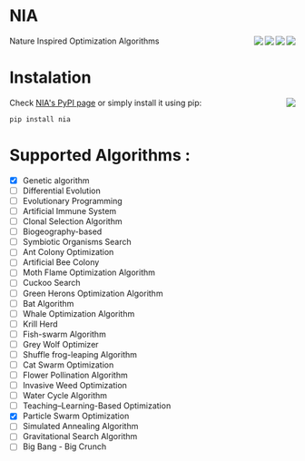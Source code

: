 # NIA
Nature Inspired Optimization Algorithms
<a><img align="right" src="https://img.shields.io/github/license/salar-shdk/nia"/></a>
<a><img align="right" src="https://img.shields.io/pypi/v/nia"/></a>
<a><img align="right" src="https://img.shields.io/pypi/pyversions/nia"/></a>
<a><img align="right" src="https://img.shields.io/github/languages/code-size/salar-shdk/nia?color=blueviolet"/></a>

# Instalation
Check [NIA's PyPI page](https://pypi.org/project/nia/) or simply install it using pip:
<a><img align="right" src="https://pepy.tech/badge/nia"/></a>
```
pip install nia
```

# Supported Algorithms :  
- [x] Genetic algorithm 
- [ ] Differential Evolution  
- [ ] Evolutionary Programming  
- [ ] Artificial Immune System  
- [ ] Clonal Selection Algorithm  
- [ ] Biogeography-based  
- [ ] Symbiotic Organisms Search  
- [ ] Ant Colony Optimization  
- [ ] Artificial Bee Colony  
- [ ] Moth Flame Optimization Algorithm  
- [ ] Cuckoo Search  
- [ ] Green Herons Optimization Algorithm  
- [ ] Bat Algorithm  
- [ ] Whale Optimization Algorithm  
- [ ] Krill Herd  
- [ ] Fish-swarm Algorithm  
- [ ] Grey Wolf Optimizer  
- [ ] Shuffle frog-leaping Algorithm  
- [ ] Cat Swarm Optimization  
- [ ] Flower Pollination Algorithm  
- [ ] Invasive Weed Optimization  
- [ ] Water Cycle Algorithm  
- [ ] Teaching–Learning-Based Optimization  
- [x] Particle Swarm Optimization  
- [ ] Simulated Annealing Algorithm  
- [ ] Gravitational Search Algorithm  
- [ ] Big Bang - Big Crunch  
